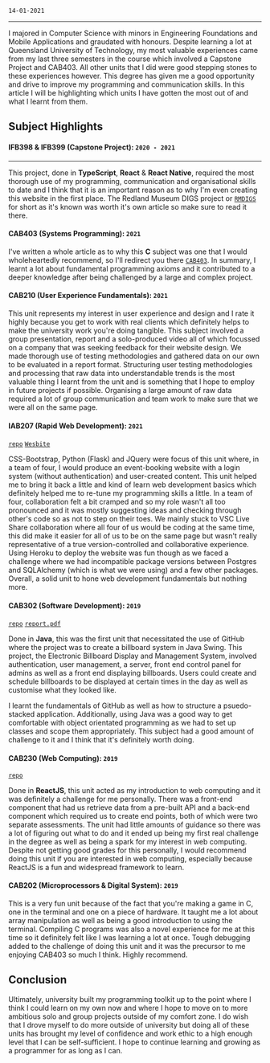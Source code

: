 <!--
title: QUT IN01 Information Technologies Retrospective
description: University retrospective and highlights
tags: Java, JavaScript, C, UX Design
date: JAN 2021
slug: IN01
-->

`14-01-2021`

___

I majored in Computer Science with minors in Engineering Foundations and Mobile Applications and graudated with honours. Despite learning a lot at Queensland University of Technology, my most valuable experiences came from my last three semesters in the course which involved a Capstone Project and CAB403. All other units that I did were good stepping stones to these experiences however. This degree has given me a good opportunity and drive to improve my programming and communication skills. In this article I will be highlighting which units I have gotten the most out of and what I learnt from them.

## Subject Highlights	

#### IFB398 & IFB399 (Capstone Project): `2020 - 2021`
---
This project, done in **TypeScript**, **React** & **React Native**, required the most thorough use of my programming, communication and organisational skills to date and I think that it is an important reason as to why I'm even creating this website in the first place. The Redland Museum DIGS project or [`RMDIGS`](/blog/RMDIGS) for short as it's known was worth it's own article so make sure to read it there. 

#### CAB403 (Systems Programming): `2021`

I've written a whole article as to why this **C** subject was one that I would wholeheartedly recommend, so I'll redirect you there [`CAB403`](/blog/CAB403). In summary, I learnt a lot about fundamental programming axioms and it contributed to a deeper knowledge after being challenged by a large and complex project.

#### CAB210 (User Experience Fundamentals): `2021`

This unit represents my interest in user experience and design and I rate it highly because you get to work with real clients which definitely helps to make the university work you're doing tangible. This subject involved a group presentation, report and a solo-produced video all of which focussed on a company that was seeking feedback for their website design. We made thorough use of testing methodologies and gathered data on our own to be evaluated in a report format. Structuring user testing methodologies and processing that raw data into understandable trends is the most valuable thing I learnt from the unit and is something that I hope to employ in future projects if possible. Organising a large amount of raw data required a lot of group communication and team work to make sure that we were all on the same page.

#### IAB207 (Rapid Web Development): `2021`
[`repo`](https://github.com/sh1ggy/iab207-ass3)
[`Wesbite`](https://iab207-eventfest.herokuapp.com/)

CSS-Bootstrap, Python (Flask) and JQuery were focus of this unit where, in a team of four, I would produce an event-booking website with a login system (without authentication) and user-created content. This unit helped me to bring it back a little and kind of learn web development basics which definitely helped me to re-tune my programming skills a little. In a team of four, collaboration felt a bit cramped and so my role wasn't all too pronounced and it was mostly suggesting ideas and checking through other's code so as not to step on their toes. We mainly stuck to VSC Live Share collaboration where all four of us would be coding at the same time, this did make it easier for all of us to be on the same page but wasn't really representative of a true version-controlled and collaborative experience. Using Heroku to deploy the website was fun though as we faced a challenge where we had incompatible package versions between Postgres and SQLAlchemy (which is what we were using) and a few other packages. Overall, a solid unit to hone web development fundamentals but nothing more.

#### CAB302 (Software Development): `2019`
[`repo`](https://github.com/sh1ggy/cab302-billboard-system)
[`report.pdf`](/blog/IN01/cab302report.pdf)

Done in **Java**, this was the first unit that necessitated the use of GitHub where the project was to create a billboard system in Java Swing. This project, the Electronic Billboard Display and Management System, involved authentication, user management, a server, front end control panel for admins as well as a front end displaying billboards. Users could create and schedule billboards to be displayed at certain times in the day as well as customise what they looked like. 

I learnt the fundamentals of GitHub as well as how to structure a psuedo-stacked application. Additionally, using Java was a good way to get comfortable with object orientated programming as we had to set up classes and scope them appropriately. This subject had a good amount of challenge to it and I think that it's definitely worth doing.

#### CAB230 (Web Computing): `2019`
[`repo`](https://github.com/sh1ggy/cab202-tomandjerry)

Done in **ReactJS**, this unit acted as my introduction to web computing and it was definitely a challenge for me personally. There was a front-end component that had us retrieve data from a pre-built API and a back-end component which required us to create end points, both of which were two separate assessments. The unit had little amounts of guidance so there was a lot of figuring out what to do and it ended up being my first real challenge in the degree as well as being a spark for my interest in web computing. Despite not getting good grades for this personally, I would recommend doing this unit if you are interested in web computing, especially because ReactJS is a fun and widespread framework to learn. 

#### CAB202 (Microprocessors & Digital System): `2019`

This is a very fun unit because of the fact that you're making a game in C, one in the terminal and one on a piece of hardware. It taught me a lot about array manipulation as well as being a good introduction to using the terminal. Compiling C programs was also a novel experience for me at this time so it definitely felt like I was learning a lot at once. Tough debugging added to the challenge of doing this unit and it was the precursor to me enjoying CAB403 so much I think. Highly recommend. 

## Conclusion
Ultimately, university built my programming toolkit up to the point where I think I could learn on my own now and where I hope to move on to more ambitious solo and group projects outside of my comfort zone. I do wish that I drove myself to do more outside of university but doing all of these units has brought my level of confidence and work ethic to a high enough level that I can be self-sufficient. I hope to continue learning and growing as a programmer for as long as I can. 